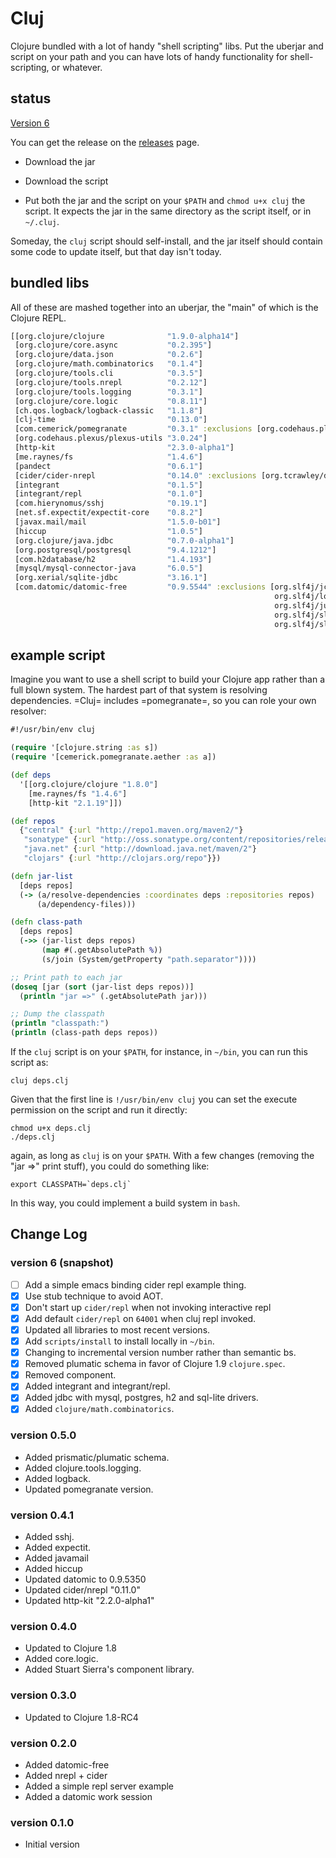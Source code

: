 # Cluj

Clojure bundled with a lot of handy "shell scripting" libs. Put the
uberjar and script on your path and you can have lots of handy
functionality for shell-scripting, or whatever.

## status

[Version 6](https://github.com/zentrope/cluj/releases/tag/v6)

You can get the release on the [releases](https://github.com/zentrope/cluj/releases)  page.

* Download the jar

* Download the script

* Put both the jar and the script on your `$PATH` and `chmod u+x
  cluj` the script. It expects the jar in the same directory as the
  script itself, or in `~/.cluj`.

Someday, the `cluj` script should self-install, and the jar itself
should contain some code to update itself, but that day isn't today.

## bundled libs

All of these are mashed together into an uberjar, the "main" of which
is the Clojure REPL.


```clojure
[[org.clojure/clojure              "1.9.0-alpha14"]
 [org.clojure/core.async           "0.2.395"]
 [org.clojure/data.json            "0.2.6"]
 [org.clojure/math.combinatorics   "0.1.4"]
 [org.clojure/tools.cli            "0.3.5"]
 [org.clojure/tools.nrepl          "0.2.12"]
 [org.clojure/tools.logging        "0.3.1"]
 [org.clojure/core.logic           "0.8.11"]
 [ch.qos.logback/logback-classic   "1.1.8"]
 [clj-time                         "0.13.0"]
 [com.cemerick/pomegranate         "0.3.1" :exclusions [org.codehaus.plexus/plexus-utils]]
 [org.codehaus.plexus/plexus-utils "3.0.24"]
 [http-kit                         "2.3.0-alpha1"]
 [me.raynes/fs                     "1.4.6"]
 [pandect                          "0.6.1"]
 [cider/cider-nrepl                "0.14.0" :exclusions [org.tcrawley/dynapath]]
 [integrant                        "0.1.5"]
 [integrant/repl                   "0.1.0"]
 [com.hierynomus/sshj              "0.19.1"]
 [net.sf.expectit/expectit-core    "0.8.2"]
 [javax.mail/mail                  "1.5.0-b01"]
 [hiccup                           "1.0.5"]
 [org.clojure/java.jdbc            "0.7.0-alpha1"]
 [org.postgresql/postgresql        "9.4.1212"]
 [com.h2database/h2                "1.4.193"]
 [mysql/mysql-connector-java       "6.0.5"]
 [org.xerial/sqlite-jdbc           "3.16.1"]
 [com.datomic/datomic-free         "0.9.5544" :exclusions [org.slf4j/jcl-over-slf4j
                                                           org.slf4j/log4j-over-slf4j
                                                           org.slf4j/jul-to-slf4j
                                                           org.slf4j/slf4j-log4j12
                                                           org.slf4j/slf4j-api]]]
```

## example script

Imagine you want to use a shell script to build your Clojure app
rather than a full blown system. The hardest part of that system is
resolving dependencies. =Cluj= includes =pomegranate=, so you can role
your own resolver:

```clojure
#!/usr/bin/env cluj

(require '[clojure.string :as s])
(require '[cemerick.pomegranate.aether :as a])

(def deps
  '[[org.clojure/clojure "1.8.0"]
    [me.raynes/fs "1.4.6"]
    [http-kit "2.1.19"]])

(def repos
  {"central" {:url "http://repo1.maven.org/maven2/"}
   "sonatype" {:url "http://oss.sonatype.org/content/repositories/releases"}
   "java.net" {:url "http://download.java.net/maven/2"}
   "clojars" {:url "http://clojars.org/repo"}})

(defn jar-list
  [deps repos]
  (-> (a/resolve-dependencies :coordinates deps :repositories repos)
      (a/dependency-files)))

(defn class-path
  [deps repos]
  (->> (jar-list deps repos)
       (map #(.getAbsolutePath %))
       (s/join (System/getProperty "path.separator"))))

;; Print path to each jar
(doseq [jar (sort (jar-list deps repos))]
  (println "jar =>" (.getAbsolutePath jar)))

;; Dump the classpath
(println "classpath:")
(println (class-path deps repos))
```

If the `cluj` script is on your `$PATH`, for instance, in `~/bin`, you
can run this script as:

    cluj deps.clj

Given that the first line is `!/usr/bin/env cluj` you can set the
execute permission on the script and run it directly:

    chmod u+x deps.clj
    ./deps.clj

again, as long as `cluj` is on your `$PATH`. With a few changes
(removing the "jar =>" print stuff), you could do something like:

    export CLASSPATH=`deps.clj`

In this way, you could implement a build system in `bash`.

## Change Log

### version 6 (snapshot)

* [ ] Add a simple emacs binding cider repl example thing.
* [x] Use stub technique to avoid AOT.
* [x] Don't start up `cider/repl` when not invoking interactive repl
* [x] Add default `cider/repl` on `64001` when cluj repl invoked.
* [x] Updated all libraries to most recent versions.
* [x] Add `scripts/install` to install locally in `~/bin`.
* [x] Changing to incremental version number rather than semantic bs.
* [x] Removed plumatic schema in favor of Clojure 1.9 `clojure.spec`.
* [x] Removed component.
* [x] Added integrant and integrant/repl.
* [x] Added jdbc with mysql, postgres, h2 and sql-lite drivers.
* [x] Added `clojure/math.combinatorics`.

### version 0.5.0

* Added prismatic/plumatic schema.
* Added clojure.tools.logging.
* Added logback.
* Updated pomegranate version.

### version 0.4.1

* Added sshj.
* Added expectit.
* Added javamail
* Added hiccup
* Updated datomic to 0.9.5350
* Updated cider/nrepl "0.11.0"
* Updated http-kit "2.2.0-alpha1"

### version 0.4.0

* Updated to Clojure 1.8
* Added core.logic.
* Added Stuart Sierra's component library.

### version 0.3.0

* Updated to Clojure 1.8-RC4

### version 0.2.0

* Added datomic-free
* Added nrepl + cider
* Added a simple repl server example
* Added a datomic work session

### version 0.1.0

* Initial version
